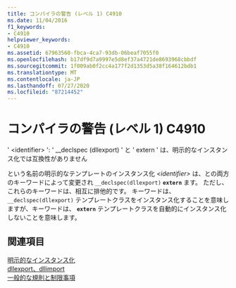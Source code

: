 ```yaml
---
title: コンパイラの警告 (レベル 1) C4910
ms.date: 11/04/2016
f1_keywords:
- C4910
helpviewer_keywords:
- C4910
ms.assetid: 67963560-fbca-4ca7-93db-06beaf7055f0
ms.openlocfilehash: b17df9d7a9997e5d8ef37a4721de8693968cbbdf
ms.sourcegitcommit: 1f009ab0f2cc4a177f2d1353d5a38f164612bdb1
ms.translationtype: MT
ms.contentlocale: ja-JP
ms.lasthandoff: 07/27/2020
ms.locfileid: "87214452"
---
```

# <a name="compiler-warning-level-1-c4910"></a>コンパイラの警告 (レベル 1) C4910

' \<identifier> ': ' __declspec (dllexport) ' と ' extern ' は、明示的なインスタンス化では互換性がありません

という名前の明示的なテンプレートのインスタンス化 *\<identifier>* は、との両方のキーワードによって変更され `__declspec(dllexport)` **`extern`** ます。 ただし、これらのキーワードは、相互に排他的です。 キーワードは、 `__declspec(dllexport)` テンプレートクラスをインスタンス化することを意味しますが、キーワードは、 **`extern`** テンプレートクラスを自動的にインスタンス化しないことを意味します。

## <a name="see-also"></a>関連項目

[明示的なインスタンス化](../../cpp/explicit-instantiation.md)<br/>
[dllexport、dllimport](../../cpp/dllexport-dllimport.md)<br/>
[一般的な規則と制限事項](../../cpp/general-rules-and-limitations.md)
